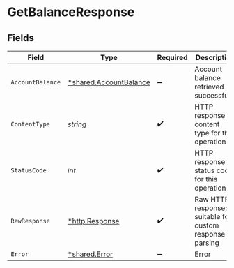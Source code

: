 # GetBalanceResponse


## Fields

| Field                                                                  | Type                                                                   | Required                                                               | Description                                                            |
| ---------------------------------------------------------------------- | ---------------------------------------------------------------------- | ---------------------------------------------------------------------- | ---------------------------------------------------------------------- |
| `AccountBalance`                                                       | [*shared.AccountBalance](../../../pkg/models/shared/accountbalance.md) | :heavy_minus_sign:                                                     | Account balance retrieved successfully                                 |
| `ContentType`                                                          | *string*                                                               | :heavy_check_mark:                                                     | HTTP response content type for this operation                          |
| `StatusCode`                                                           | *int*                                                                  | :heavy_check_mark:                                                     | HTTP response status code for this operation                           |
| `RawResponse`                                                          | [*http.Response](https://pkg.go.dev/net/http#Response)                 | :heavy_check_mark:                                                     | Raw HTTP response; suitable for custom response parsing                |
| `Error`                                                                | [*shared.Error](../../../pkg/models/shared/error.md)                   | :heavy_minus_sign:                                                     | Error                                                                  |